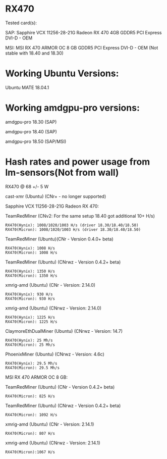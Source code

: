 # RX470
Tested card(s):

SAP: Sapphire VCX 11256-28-21G Radeon RX 470 4GB GDDR5 PCI Express DVI-D - OEM

MSI: MSI RX 470 ARMOR OC 8 GB GDDR5 PCI Express DVI-D - OEM (Not stable with 18.40 and 18.30)

# Working Ubuntu Versions:

Ubuntu MATE 18.04.1

# Working amdgpu-pro versions:

amdgpu-pro 18.30 (SAP)

amdgpu-pro 18.40 (SAP)

amdgpu-pro 18.50 (SAP/MSI)

# Hash rates and power usage from lm-sensors(Not from wall)

RX470 @ 68 +/- 5 W

cast-xmr (Ubuntu) (CNr+ - no longer supported)

Sapphire VCX 11256-28-21G Radeon RX 470:

TeamRedMiner (CNv2: For the same setup 18.40 got additional 10+ H/s)

    RX470(Hynix): 1008/1020/1003 H/s (driver 18.30/18.40/18.50)
    RX470(Micron): 1008/1020/1003 H/s (driver 18.30/18.40/18.50)

TeamRedMiner (Ubuntu)(CNr - Version 0.4.0+ beta)

    RX470(Hynix): 1008 H/s
    RX470(Micron): 1008 H/s

TeamRedMiner (Ubuntu) (CNrwz - Version 0.4.2+ beta)

    RX470(Hynix): 1350 H/s
    RX470(Micron): 1350 H/s


xmrig-amd (Ubuntu) (CNr - Version: 2.14.0)

    RX470(Hynix): 930 H/s
    RX470(Micron): 930 H/s

xmrig-amd (Ubuntu) (CNrwz - Version: 2.14.0)

    RX470(Hynix): 1225 H/s
    RX470(Micron): 1225 H/s


ClaymoreEthDualMiner (Ubuntu) (CNrwz - Version: 14.7)

    RX470(Hynix): 25 Mh/s
    RX470(Micron): 25 Mh/s


PhoenixMiner (Ubuntu) (CNrwz - Version: 4.6c)

    RX470(Hynix): 29.5 Mh/s
    RX470(Micron): 29.5 Mh/s


MSI RX 470 ARMOR OC 8 GB:

TeamRedMiner (Ubuntu) (CNr - Version 0.4.2+ beta)

    RX470(Micron): 825 H/s

TeamRedMiner (Ubuntu) (CNrwz - Version 0.4.2+ beta)

    RX470(Micron): 1092 H/s

xmrig-amd (Ubuntu) (CNr - Version: 2.14.1)

    RX470(Micron): 807 H/s

xmrig-amd (Ubuntu) (CNrwz - Version: 2.14.1)

    RX470(Micron):1067 H/s

